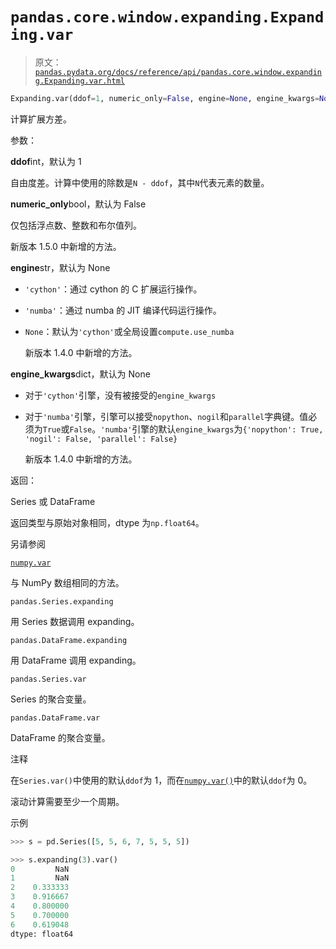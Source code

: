 # `pandas.core.window.expanding.Expanding.var`

> 原文：[`pandas.pydata.org/docs/reference/api/pandas.core.window.expanding.Expanding.var.html`](https://pandas.pydata.org/docs/reference/api/pandas.core.window.expanding.Expanding.var.html)

```py
Expanding.var(ddof=1, numeric_only=False, engine=None, engine_kwargs=None)
```

计算扩展方差。

参数：

**ddof**int，默认为 1

自由度差。计算中使用的除数是`N - ddof`，其中`N`代表元素的数量。

**numeric_only**bool，默认为 False

仅包括浮点数、整数和布尔值列。

新版本 1.5.0 中新增的方法。

**engine**str，默认为 None

+   `'cython'`：通过 cython 的 C 扩展运行操作。

+   `'numba'`：通过 numba 的 JIT 编译代码运行操作。

+   `None`：默认为`'cython'`或全局设置`compute.use_numba`

    新版本 1.4.0 中新增的方法。

**engine_kwargs**dict，默认为 None

+   对于`'cython'`引擎，没有被接受的`engine_kwargs`

+   对于`'numba'`引擎，引擎可以接受`nopython`、`nogil`和`parallel`字典键。值必须为`True`或`False`。`'numba'`引擎的默认`engine_kwargs`为`{'nopython': True, 'nogil': False, 'parallel': False}`

    新版本 1.4.0 中新增的方法。

返回：

Series 或 DataFrame

返回类型与原始对象相同，dtype 为`np.float64`。

另请参阅

[`numpy.var`](https://numpy.org/doc/stable/reference/generated/numpy.var.html#numpy.var "(在 NumPy v1.26 中)")

与 NumPy 数组相同的方法。

`pandas.Series.expanding`

用 Series 数据调用 expanding。

`pandas.DataFrame.expanding`

用 DataFrame 调用 expanding。

`pandas.Series.var`

Series 的聚合变量。

`pandas.DataFrame.var`

DataFrame 的聚合变量。

注释

在`Series.var()`中使用的默认`ddof`为 1，而在[`numpy.var()`](https://numpy.org/doc/stable/reference/generated/numpy.var.html#numpy.var "(在 NumPy v1.26 中)")中的默认`ddof`为 0。

滚动计算需要至少一个周期。

示例

```py
>>> s = pd.Series([5, 5, 6, 7, 5, 5, 5]) 
```

```py
>>> s.expanding(3).var()
0         NaN
1         NaN
2    0.333333
3    0.916667
4    0.800000
5    0.700000
6    0.619048
dtype: float64 
```
